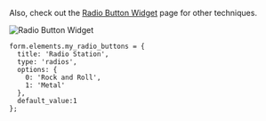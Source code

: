 Also, check out the [Radio Button Widget](../../Widgets/Radio_Button_Widget) page for other techniques.

![Radio Button Widget](http://www.drupalgap.org/sites/default/files/radio-button-widget.png)

```
form.elements.my_radio_buttons = {
  title: 'Radio Station',
  type: 'radios',
  options: {
    0: 'Rock and Roll',
    1: 'Metal'
  },
  default_value:1
};
```